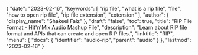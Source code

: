 {
  "date": "2023-02-16",
  "keywords": [
    "rip file",
    "what is a rip file",
    "file",
    "how to open rip file",
    "rip file extension",
    "extension"
  ],
  "author": {
    "display_name": "Shakeel Faiz"
  },
  "draft": "false",
  "toc": true,
  "title": "RIP File Format - Hit'n'Mix Audio Mashup File",
  "description": "Learn about RIP file format and APIs that can create and open RIP files.",
  "linktitle": "RIP",
  "menu": {
    "docs": {
      "identifier": "audio-rip",
      "parent": "audio"
    }
  },
  "lastmod": "2023-02-16"
}
